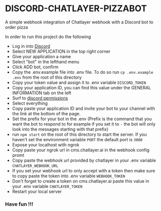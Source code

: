 # DISCORD-CHATLAYER-PIZZABOT
A simple webhook integration of Chatlayer webhook with a Discord bot to order pizza

In order to run this project do the following

- Log in into [Discord](https://discord.com/developers)
- Select NEW APPLICATION in the top right corner
- Give your application a name
- Select "bot" in the lefthand menu 
- Click ADD bot, confirm
- Copy the .env.example file into .env file. To do so run `cp .env.example .env` from the root of this directory
- Copy your token value and assign it to .env variable `DISCORD_TOKEN`
- Copy your application ID, you can find this value under the GENERAL INFORMATION tab on the left
- Surf to [discord permissions](https://discordapi.com/permissions.html)
- Select everything
- Copy paste your application ID and invite your bot to your channel with the link at the bottom of the page.
- Set the prefix for your bot in the .env (Prefix is the command that you want the bot to respond to for example if you set it to  `-` the bot will only look into the messages starting with that prefix)
- run `npm start` on the root of this directory to start the server. If you haven't set the environment variable `PORT` the default port is `3000`
- Expose your localhost with ngrok
- Copy paste your ngrok url in cms.chatlayer.ai in the webhook config promt
- Copy paste the webhook url provided by chatlayer in your .env variable `CHATLAYER_WEBHOOK_URL`
- If you set your webhook url to only accept with a token then make sure to copy paste the token into .env variable `WEBHOOK_TOKEN`
- Don't forget to create a token on cms.chatlayer.ai paste this value in your .env variable `CHATLAYER_TOKEN`
- Restart your local server

### Have fun !!!
